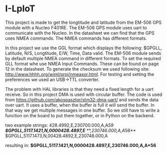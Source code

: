 # I-LpIoT
This project is made to get the longtitude and latitude from the EM-506 GPS module with a Nucleo F401RE. The EM-506 GPS module uses uart to communicate with the Nucleo. In the datasheet we can find that the GPS uses NMEA commands. The NMEA commands has different formats.

In this project we use the GGL format which displays the following: $GPGLL, Latitude, N/S, Longtitude, E/W, Time, Data valid. The EM-506 module sends by default multiple NMEA command in different formats. To set the required GLL format whe use NMEA Input Commands. These can be found on page 12 in the datasheet. To generate the checksum we used following site: http://www.hhhh.org/wiml/proj/nmeaxor.html. For testing and setting the preferences we used an USB->TTL converter.

The problem with HAL libraries is that they need a fixed length for a uart receive. So in this project DMA is used with circular buffer. The code is used from https://github.com/akospasztor/stm32-dma-uart/ and sends the data over uart. It uses a buffer, when the buffer is full it will send the buffer. In that way we get multiple messages in one buffer. So we still have to write a function on the board to put them together, or in Python on the backend. 

two example strings:
428.4992,E,230700.000,A,A*59 **$GPGLL,5117.1421,N,0000428.4897,E**
**,230746.000,A,A*56** $GPGLL,5117.1473,N,00428.4892,E,230748.000,A

resulting in: **$GPGLL,5117.1421,N,0000428.4897,E,230746.000,A,A*56**
